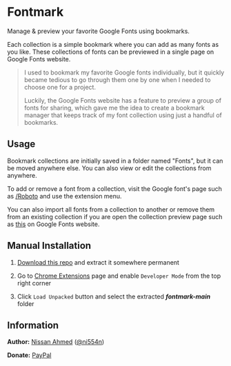 # Fontmark

Manage & preview your favorite Google Fonts using bookmarks.

Each collection is a simple bookmark where you can add as many fonts as you like. These collections of fonts can be previewed in a single page on Google Fonts website.

> I used to bookmark my favorite Google fonts individually, but it quickly became tedious to go through them one by one when I needed to choose one for a project.
>
> Luckily, the Google Fonts website has a feature to preview a group of fonts for sharing, which gave me the idea to create a bookmark manager that keeps track of my font collection using just a handful of bookmarks.

## Usage

Bookmark collections are initially saved in a folder named "Fonts", but it can be moved anywhere else. You can also view or edit the collections from anywhere.

To add or remove a font from a collection, visit the Google font's page such as [/Roboto](https://fonts.google.com/specimen/Roboto) and use the extension menu.

You can also import all fonts from a collection to another or remove them from an existing collection if you are open the collection preview page such as [this](https://fonts.google.com/share?selection.family=Roboto|Open+Sans|Lato) on Google Fonts website.

## Manual Installation

1. [Download this repo](https://github.com/ni554n/fontmark/archive/refs/heads/main.zip) and extract it somewhere permanent

2. Go to [Chrome Extensions](chrome://extensions/) page and enable `Developer Mode` from the top right corner

3. Click `Load Unpacked` button and select the extracted _**fontmark-main**_ folder

## Information

**Author:** [Nissan Ahmed](https://anissan.com) ([@ni554n](https://twitter.com/ni554n))

**Donate:** [PayPal](https://paypal.me/ni554n)
<img src="https://ping.anissan.com/?repo=fontmark" width="0" height="0" align="right">
